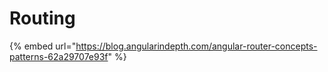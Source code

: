 # Routing

{% embed url="https://blog.angularindepth.com/angular-router-concepts-patterns-62a29707e93f" %}



